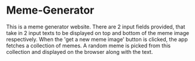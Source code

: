 # Meme-Generator

This is a meme generator website.
There are 2 input fields provided, that take in 2 input texts to be displayed on top and bottom of the meme image respectively. 
When the 'get a new meme image' button is clicked, the app fetches a collection of memes. 
A random meme is picked from this collection and displayed on the browser along with the text.

